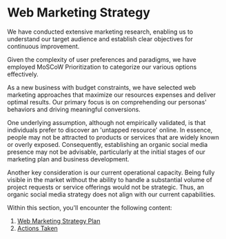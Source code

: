 # Web Marketing Strategy

We have conducted extensive marketing research, enabling us to understand our target audience and establish clear objectives for continuous improvement.

Given the complexity of user preferences and paradigms, we have employed MoSCoW Prioritization to categorize our various options effectively.

As a new business with budget constraints, we have selected web marketing approaches that maximize our resources expenses and deliver optimal results. Our primary focus is on comprehending our personas' behaviors and driving meaningful conversions.

One underlying assumption, although not empirically validated, is that individuals prefer to discover an 'untapped resource' online. In essence, people may not be attracted to products or services that are widely known or overly exposed. Consequently, establishing an organic social media presence may not be advisable, particularly at the initial stages of our marketing plan and business development.

Another key consideration is our current operational capacity. Being fully visible in the market without the ability to handle a substantial volume of project requests or service offerings would not be strategic. Thus, an organic social media strategy does not align with our current capabilities.

Within this section, you'll encounter the following content:

1. [Web Marketing Strategy Plan](./strategy_plan.md)
2. [Actions Taken](./actions_taken.md)
